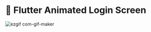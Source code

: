 # :art: Flutter Animated Login Screen

![ezgif com-gif-maker](https://user-images.githubusercontent.com/38296077/200167519-277ed14a-16db-4e10-8969-d55134a2f090.gif)
